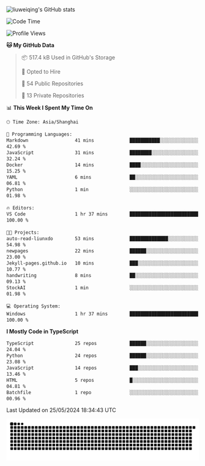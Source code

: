 ![liuweiqing's GitHub stats](https://github-readme-stats.vercel.app/api?username=14790897&show_icons=true&locale=cn&include_all_commits=true&count_private=true)

<!--START_SECTION:waka-->
![Code Time](http://img.shields.io/badge/Code%20Time-1%2C008%20hrs%2042%20mins-blue)

![Profile Views](http://img.shields.io/badge/Profile%20Views-37-blue)

**🐱 My GitHub Data** 

> 📦 517.4 kB Used in GitHub's Storage 
 > 
> 💼 Opted to Hire
 > 
> 📜 54 Public Repositories 
 > 
> 🔑 13 Private Repositories 
 > 
📊 **This Week I Spent My Time On** 

```text
🕑︎ Time Zone: Asia/Shanghai

💬 Programming Languages: 
Markdown                 41 mins             ███████████░░░░░░░░░░░░░░   42.69 % 
JavaScript               31 mins             ████████░░░░░░░░░░░░░░░░░   32.24 % 
Docker                   14 mins             ████░░░░░░░░░░░░░░░░░░░░░   15.25 % 
YAML                     6 mins              ██░░░░░░░░░░░░░░░░░░░░░░░   06.81 % 
Python                   1 min               ░░░░░░░░░░░░░░░░░░░░░░░░░   01.98 % 

🔥 Editors: 
VS Code                  1 hr 37 mins        █████████████████████████   100.00 % 

🐱‍💻 Projects: 
auto-read-liunxdo        53 mins             ██████████████░░░░░░░░░░░   54.98 % 
newpages                 22 mins             ██████░░░░░░░░░░░░░░░░░░░   23.00 % 
Jekyll-pages.github.io   10 mins             ███░░░░░░░░░░░░░░░░░░░░░░   10.77 % 
handwriting              8 mins              ██░░░░░░░░░░░░░░░░░░░░░░░   09.13 % 
StockAI                  1 min               ░░░░░░░░░░░░░░░░░░░░░░░░░   01.98 % 

💻 Operating System: 
Windows                  1 hr 37 mins        █████████████████████████   100.00 % 
```

**I Mostly Code in TypeScript** 

```text
TypeScript               25 repos            ██████░░░░░░░░░░░░░░░░░░░   24.04 % 
Python                   24 repos            ██████░░░░░░░░░░░░░░░░░░░   23.08 % 
JavaScript               14 repos            ███░░░░░░░░░░░░░░░░░░░░░░   13.46 % 
HTML                     5 repos             █░░░░░░░░░░░░░░░░░░░░░░░░   04.81 % 
Batchfile                1 repo              ░░░░░░░░░░░░░░░░░░░░░░░░░   00.96 % 
```




 Last Updated on 25/05/2024 18:34:43 UTC
<!--END_SECTION:waka-->

<picture>
  <source media="(prefers-color-scheme: dark)" srcset="https://raw.githubusercontent.com/14790897/14790897/output/github-contribution-grid-snake-dark.svg" />
  <source media="(prefers-color-scheme: light)" srcset="https://raw.githubusercontent.com/14790897/14790897/output/github-contribution-grid-snake.svg" />
  <img alt="github-snake" src="https://raw.githubusercontent.com/14790897/14790897/output/github-contribution-grid-snake.svg" />
</picture>
